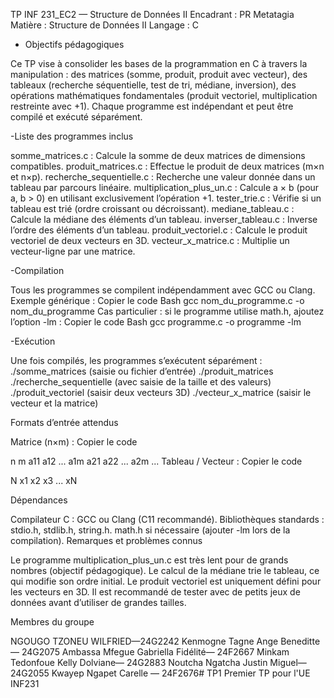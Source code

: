 TP INF 231_EC2 — Structure de Données II
Encadrant : PR Metatagia
Matière : Structure de Données II
Langage : C

- Objectifs pédagogiques

Ce TP vise à consolider les bases de la programmation en C à travers la manipulation :
des matrices (somme, produit, produit avec vecteur),
des tableaux (recherche séquentielle, test de tri, médiane, inversion),
des opérations mathématiques fondamentales (produit vectoriel, multiplication restreinte avec +1).
Chaque programme est indépendant et peut être compilé et exécuté séparément.

-Liste des programmes inclus

somme_matrices.c : Calcule la somme de deux matrices de dimensions compatibles.
produit_matrices.c : Effectue le produit de deux matrices (m×n et n×p).
recherche_sequentielle.c : Recherche une valeur donnée dans un tableau par parcours linéaire.
multiplication_plus_un.c : Calcule a × b (pour a, b > 0) en utilisant exclusivement l’opération +1.
tester_trie.c : Vérifie si un tableau est trié (ordre croissant ou décroissant).
mediane_tableau.c : Calcule la médiane des éléments d’un tableau.
inverser_tableau.c : Inverse l’ordre des éléments d’un tableau.
produit_vectoriel.c : Calcule le produit vectoriel de deux vecteurs en 3D.
vecteur_x_matrice.c : Multiplie un vecteur-ligne par une matrice.

-Compilation

Tous les programmes se compilent indépendamment avec GCC ou Clang.
Exemple générique :
Copier le code
Bash
gcc nom_du_programme.c -o nom_du_programme
Cas particulier : si le programme utilise math.h, ajoutez l’option -lm :
Copier le code
Bash
gcc programme.c -o programme -lm

-Exécution

Une fois compilés, les programmes s’exécutent séparément :
./somme_matrices (saisie ou fichier d’entrée)
./produit_matrices
./recherche_sequentielle (avec saisie de la taille et des valeurs)
./produit_vectoriel (saisir deux vecteurs 3D)
./vecteur_x_matrice (saisir le vecteur et la matrice)

 Formats d’entrée attendus

Matrice (n×m) :
Copier le code

n m
a11 a12 ... a1m
a21 a22 ... a2m
...
Tableau / Vecteur :
Copier le code

N
x1 x2 x3 ... xN

 Dépendances


Compilateur C : GCC ou Clang (C11 recommandé).
Bibliothèques standards : stdio.h, stdlib.h, string.h.
math.h si nécessaire (ajouter -lm lors de la compilation).
 Remarques et problèmes connus

Le programme multiplication_plus_un.c est très lent pour de grands nombres (objectif pédagogique).
Le calcul de la médiane trie le tableau, ce qui modifie son ordre initial.
Le produit vectoriel est uniquement défini pour les vecteurs en 3D.
Il est recommandé de tester avec de petits jeux de données avant d’utiliser de grandes tailles.


 Membres du groupe


NGOUGO TZONEU WILFRIED—24G2242
Kenmogne Tagne Ange Beneditte—
24G2075
Ambassa Mfegue Gabriella Fidélité—
24F2667
Minkam Tedonfoue Kelly Dolviane— 
24G2883
Noutcha Ngatcha Justin Miguel— 
24G2055
Kwayep Ngapet Carelle — 24F2676# TP1
Premier TP pour l'UE INF231
